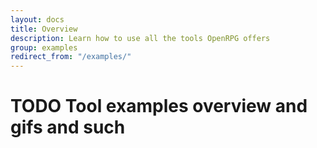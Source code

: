 ```yaml
---
layout: docs
title: Overview
description: Learn how to use all the tools OpenRPG offers
group: examples
redirect_from: "/examples/"
---
```


# TODO Tool examples overview and gifs and such